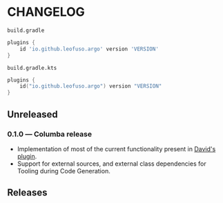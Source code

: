 # CHANGELOG

`build.gradle`
```groovy
plugins {
    id 'io.github.leofuso.argo' version 'VERSION'   
}

```

`build.gradle.kts`
```kotlin
plugins {
    id("io.github.leofuso.argo") version "VERSION"   
}
```

## Unreleased

### 0.1.0 ― Columba release
* Implementation of most of the current functionality present in [David's plugin](https://github.com/davidmc24/gradle-avro-plugin). 
* Support for external sources, and external class dependencies for Tooling during Code Generation.

## Releases
